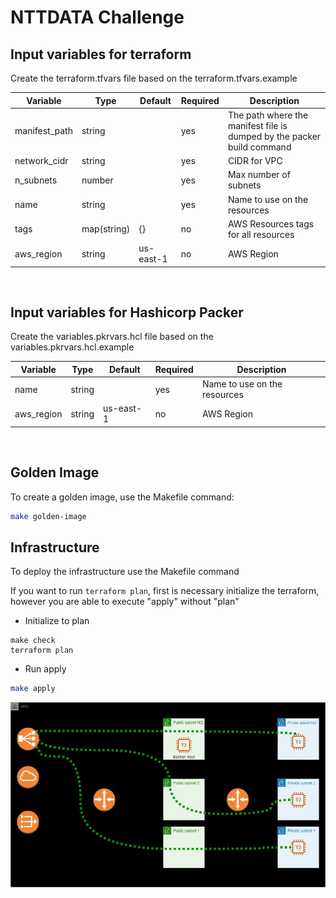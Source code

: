 # NTTDATA Challenge

## Input variables for terraform

Create the terraform.tfvars file based on the terraform.tfvars.example

|Variable|Type|Default|Required|Description|
|--------|-----|------|--------|-----------|
|manifest_path|string||yes|The path where the manifest file is dumped by the packer build command|
|network_cidr|string||yes|CIDR for VPC|
|n_subnets|number||yes|Max number of subnets|
|name|string||yes|Name to use on the resources|
|tags|map(string)|{}|no|AWS Resources tags for all resources|
|aws_region|string|us-east-1|no|AWS Region|

<BR>

## Input variables for Hashicorp Packer

Create the variables.pkrvars.hcl file based on the variables.pkrvars.hcl.example

|Variable|Type|Default|Required|Description|
|--------|-----|------|--------|-----------|
|name|string||yes|Name to use on the resources|
|aws_region|string|us-east-1|no|AWS Region|

<BR>

## Golden Image
To create a golden image, use the Makefile command:

```sh
make golden-image
```

## Infrastructure
To deploy the infrastructure use the Makefile command

If you want to run ```terraform plan```, first is necessary initialize the terraform, however you are able to execute "apply" without "plan"

- Initialize to plan
```
make check
terraform plan
```
- Run apply
```sh
make apply
```

![Infrastructure Diagram](./img/infrastructure.jpg)